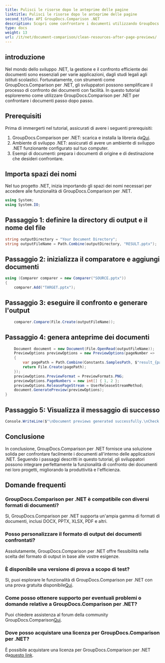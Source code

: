 ```yaml
---
title: Pulisci le risorse dopo le anteprime delle pagine
linktitle: Pulisci le risorse dopo le anteprime delle pagine
second_title: API GroupDocs.Comparison .NET
description: Scopri come confrontare i documenti utilizzando GroupDocs.Comparison per .NET passo dopo passo. Migliora le tue applicazioni .NET con una gestione efficiente dei documenti.
type: docs
weight: 13
url: /it/net/document-comparison/clean-resources-after-page-previews/
---
```

## introduzione
Nel mondo dello sviluppo .NET, la gestione e il confronto efficiente dei documenti sono essenziali per varie applicazioni, dagli studi legali agli istituti scolastici. Fortunatamente, con strumenti come GroupDocs.Comparison per .NET, gli sviluppatori possono semplificare il processo di confronto dei documenti con facilità. In questo tutorial esploreremo come utilizzare GroupDocs.Comparison per .NET per confrontare i documenti passo dopo passo.
## Prerequisiti
Prima di immergerti nel tutorial, assicurati di avere i seguenti prerequisiti:
1.  GroupDocs.Comparison per .NET: scarica e installa la libreria da[Qui](https://releases.groupdocs.com/comparison/net/).
2. Ambiente di sviluppo .NET: assicurati di avere un ambiente di sviluppo .NET funzionante configurato sul tuo computer.
3. Esempi di documenti: prepara i documenti di origine e di destinazione che desideri confrontare.

## Importa spazi dei nomi
Nel tuo progetto .NET, inizia importando gli spazi dei nomi necessari per accedere alle funzionalità di GroupDocs.Comparison per .NET.

```csharp
using System;
using System.IO;
```

## Passaggio 1: definire la directory di output e il nome del file
```csharp
string outputDirectory = "Your Document Directory";
string outputFileName = Path.Combine(outputDirectory, "RESULT.pptx");
```
## Passaggio 2: inizializza il comparatore e aggiungi documenti
```csharp
using (Comparer comparer = new Comparer("SOURCE.pptx"))
{
    comparer.Add("TARGET.pptx");
```
## Passaggio 3: eseguire il confronto e generare l'output
```csharp
    comparer.Compare(File.Create(outputFileName));
```
## Passaggio 4: genera anteprime dei documenti
```csharp
    Document document = new Document(File.OpenRead(outputFileName));
    PreviewOptions previewOptions = new PreviewOptions(pageNumber =>
    {
        var pagePath = Path.Combine(Constants.SamplesPath, $"result_{pageNumber}.png");
        return File.Create(pagePath);
    });
    previewOptions.PreviewFormat = PreviewFormats.PNG;
    previewOptions.PageNumbers = new int[] { 1, 2 };
    previewOptions.ReleasePageStream = UserReleaseStreamMethod;
    document.GeneratePreview(previewOptions);
}
```
## Passaggio 5: Visualizza il messaggio di successo
```csharp
Console.WriteLine($"\nDocument previews generated successfully.\nCheck output in {outputDirectory}.");
```

## Conclusione
In conclusione, GroupDocs.Comparison per .NET fornisce una soluzione solida per confrontare facilmente i documenti all'interno delle applicazioni .NET. Seguendo i passaggi descritti in questo tutorial, gli sviluppatori possono integrare perfettamente la funzionalità di confronto dei documenti nei loro progetti, migliorando la produttività e l'efficienza.
## Domande frequenti
### GroupDocs.Comparison per .NET è compatibile con diversi formati di documenti?
Sì, GroupDocs.Comparison per .NET supporta un'ampia gamma di formati di documenti, inclusi DOCX, PPTX, XLSX, PDF e altri.
### Posso personalizzare il formato di output dei documenti confrontati?
Assolutamente, GroupDocs.Comparison per .NET offre flessibilità nella scelta del formato di output in base alle vostre esigenze.
### È disponibile una versione di prova a scopo di test?
 Sì, puoi esplorare le funzionalità di GroupDocs.Comparison per .NET con una prova gratuita disponibile[Qui](https://releases.groupdocs.com/).
### Come posso ottenere supporto per eventuali problemi o domande relative a GroupDocs.Comparison per .NET?
 Puoi chiedere assistenza al forum della community GroupDocs.Comparison[Qui](https://forum.groupdocs.com/c/comparison/12).
### Dove posso acquistare una licenza per GroupDocs.Comparison per .NET?
È possibile acquistare una licenza per GroupDocs.Comparison per .NET da[questo link](https://purchase.groupdocs.com/buy).